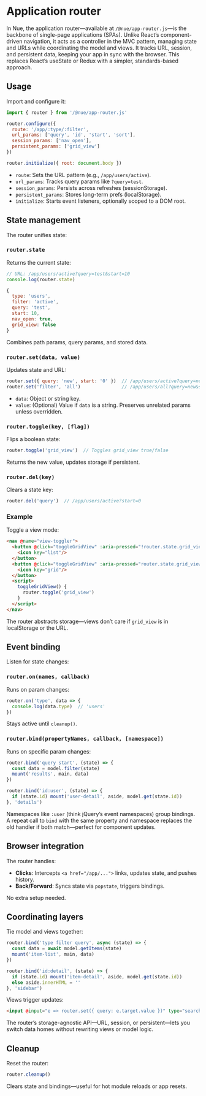 
# Application router
In Nue, the application router—available at `/@nue/app-router.js`—is the backbone of single-page applications (SPAs). Unlike React’s component-driven navigation, it acts as a controller in the MVC pattern, managing state and URLs while coordinating the model and views. It tracks URL, session, and persistent data, keeping your app in sync with the browser. This replaces React’s useState or Redux with a simpler, standards-based approach.

## Usage
Import and configure it:

```js
import { router } from '/@nue/app-router.js'

router.configure({
  route: '/app/:type/:filter',
  url_params: ['query', 'id', 'start', 'sort'],
  session_params: ['nav_open'],
  persistent_params: ['grid_view']
})

router.initialize({ root: document.body })
```

- `route`: Sets the URL pattern (e.g., `/app/users/active`).
- `url_params`: Tracks query params like `?query=test`.
- `session_params`: Persists across refreshes (sessionStorage).
- `persistent_params`: Stores long-term prefs (localStorage).
- `initialize`: Starts event listeners, optionally scoped to a DOM root.

## State management
The router unifies state:

### `router.state`
Returns the current state:

```js
// URL: /app/users/active?query=test&start=10
console.log(router.state)

{
  type: 'users',
  filter: 'active',
  query: 'test',
  start: 10,
  nav_open: true,
  grid_view: false
}
```

Combines path params, query params, and stored data.

### `router.set(data, value)`
Updates state and URL:

```js
router.set({ query: 'new', start: '0' })  // /app/users/active?query=new&start=0
router.set('filter', 'all')               // /app/users/all?query=new&start=0
```

- `data`: Object or string key.
- `value`: (Optional) Value if `data` is a string.
Preserves unrelated params unless overridden.

### `router.toggle(key, [flag])`
Flips a boolean state:

```js
router.toggle('grid_view')  // Toggles grid_view true/false
```

Returns the new value, updates storage if persistent.

### `router.del(key)`
Clears a state key:

```js
router.del('query')  // /app/users/active?start=0
```

### Example
Toggle a view mode:

```html
<nav @name="view-toggler">
  <button @click="toggleGridView" :aria-pressed="!router.state.grid_view">
    <icon key="list"/>
  </button>
  <button @click="toggleGridView" :aria-pressed="router.state.grid_view">
    <icon key="grid"/>
  </button>
  <script>
    toggleGridView() {
      router.toggle('grid_view')
    }
  </script>
</nav>
```

The router abstracts storage—views don’t care if `grid_view` is in localStorage or the URL.

## Event binding
Listen for state changes:

### `router.on(names, callback)`
Runs on param changes:

```js
router.on('type', data => {
  console.log(data.type)  // 'users'
})
```

Stays active until `cleanup()`.

### `router.bind(propertyNames, callback, [namespace])`
Runs on specific param changes:

```js
router.bind('query start', (state) => {
  const data = model.filter(state)
  mount('results', main, data)
})

router.bind('id:user', (state) => {
  if (state.id) mount('user-detail', aside, model.get(state.id))
}, 'details')
```

Namespaces like `:user` (think jQuery’s event namespaces) group bindings. A repeat call to `bind` with the same property and namespace replaces the old handler if both match—perfect for component updates.

## Browser integration
The router handles:
- **Clicks**: Intercepts `<a href="/app/...">` links, updates state, and pushes history.
- **Back/Forward**: Syncs state via `popstate`, triggers bindings.

No extra setup needed.

## Coordinating layers
Tie model and views together:

```js
router.bind('type filter query', async (state) => {
  const data = await model.getItems(state)
  mount('item-list', main, data)
})

router.bind('id:detail', (state) => {
  if (state.id) mount('item-detail', aside, model.get(state.id))
  else aside.innerHTML = ''
}, 'sidebar')
```

Views trigger updates:

```html
<input @input="e => router.set({ query: e.target.value })" type="search"/>
```

The router’s storage-agnostic API—URL, session, or persistent—lets you switch data homes without rewriting views or model logic.

## Cleanup
Reset the router:

```js
router.cleanup()
```

Clears state and bindings—useful for hot module reloads or app resets.